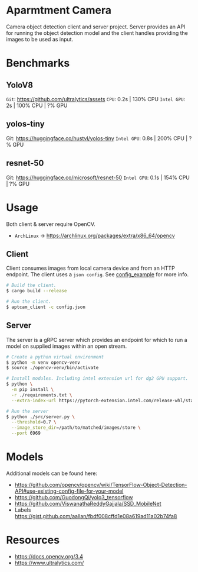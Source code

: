 # Aparmtment Camera

Camera object detection client and server project. Server provides an API for running
the object detection model and the client handles providing the images to be used as input.

# Benchmarks

## YoloV8

`Git`: https://github.com/ultralytics/assets
`CPU`: 0.2s | 130% CPU
`Intel GPU`: 2s | 100% CPU | ?% GPU

## yolos-tiny

Git: https://huggingface.co/hustvl/yolos-tiny
`Intel GPU`: 0.8s | 200% CPU | ?% GPU

## resnet-50

Git: https://huggingface.co/microsoft/resnet-50
`Intel GPU`: 0.1s | 154% CPU | ?% GPU

# Usage

Both client & server require OpenCV.

- `ArchLinux` -> https://archlinux.org/packages/extra/x86_64/opencv

## Client

Client consumes images from local camera device and from an HTTP endpoint.
The client uses a `json config`. See [config_example](./config_example.json) for more info.

```sh
# Build the client.
$ cargo build --release

# Run the client.
$ aptcam_client -c config.json
```

## Server

The server is a gRPC server which provides an endpoint for which to run a model on supplied
images within an open stream.

```sh
# Create a python virtual environment
$ python -m venv opencv-venv
$ source ./opencv-venv/bin/activate

# Install modules. Including intel extension url for dg2 GPU support.
$ python \
  -m pip install \
  -r ./requirements.txt \
  --extra-index-url https://pytorch-extension.intel.com/release-whl/stable/xpu/us/

# Run the server
$ python ./src/server.py \
  --threshold=0.7 \
  --image_store_dir=/path/to/matched/images/store \
  --port 6969
```

# Models

Additional models can be found here:

- https://github.com/opencv/opencv/wiki/TensorFlow-Object-Detection-API#use-existing-config-file-for-your-model
- https://github.com/GuodongQi/yolo3_tensorflow
- https://github.com/ViswanathaReddyGajjala/SSD_MobileNet
- Labels https://gist.github.com/aallan/fbdf008cffd1e08a619ad11a02b74fa8

# Resources

- https://docs.opencv.org/3.4
- https://www.ultralytics.com/
